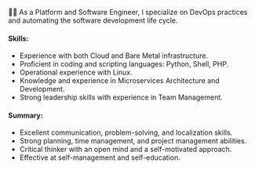 👋🏼 As a Platform and Software Engineer, I specialize on DevOps practices and automating the software development life cycle.

#### Skills:

- Experience with both Cloud and Bare Metal infrastructure.
- Proficient in coding and scripting languages: Python, Shell, PHP.
- Operational experience with Linux.
- Knowledge and experience in Microservices Architecture and Development.
- Strong leadership skills with experience in Team Management.

#### Summary:

- Excellent communication, problem-solving, and localization skills.
- Strong planning, time management, and project management abilities.
- Critical thinker with an open mind and a self-motivated approach.
- Effective at self-management and self-education.
